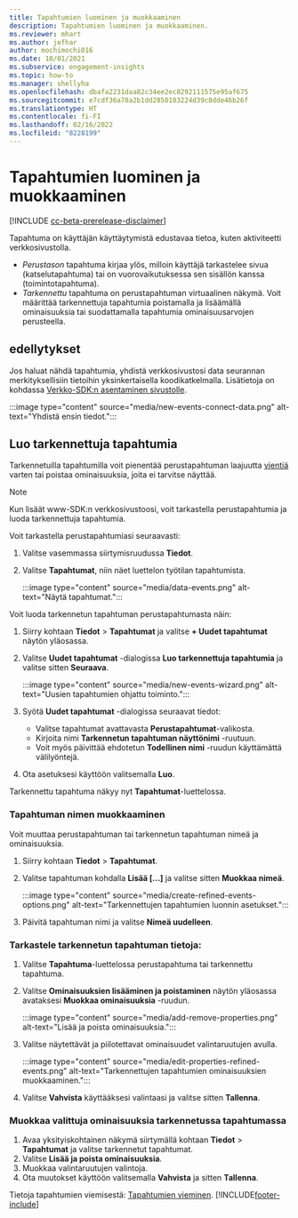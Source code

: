 ```yaml
---
title: Tapahtumien luominen ja muokkaaminen
description: Tapahtumien luominen ja muokkaaminen.
ms.reviewer: mhart
ms.author: jefhar
author: mochimochi016
ms.date: 10/01/2021
ms.subservice: engagement-insights
ms.topic: how-to
ms.manager: shellyha
ms.openlocfilehash: dbafa2231daa82c34ee2ec8292111575e95af675
ms.sourcegitcommit: e7cdf36a78a2b1dd2850183224d39c8dde46b26f
ms.translationtype: HT
ms.contentlocale: fi-FI
ms.lasthandoff: 02/16/2022
ms.locfileid: "8228199"
---
```

# <a name="create-and-modify-events"></a>Tapahtumien luominen ja muokkaaminen

[!INCLUDE [cc-beta-prerelease-disclaimer](includes/cc-beta-prerelease-disclaimer.md)]

Tapahtuma on käyttäjän käyttäytymistä edustavaa tietoa, kuten aktiviteetti verkkosivustolla.

- *Perustason* tapahtuma kirjaa ylös, milloin käyttäjä tarkastelee sivua (katselutapahtuma) tai on vuorovaikutuksessa sen sisällön kanssa (toimintotapahtuma).
- *Tarkennettu* tapahtuma on perustapahtuman virtuaalinen näkymä. Voit määrittää tarkennettuja tapahtumia poistamalla ja lisäämällä ominaisuuksia tai suodattamalla tapahtumia ominaisuusarvojen perusteella.

## <a name="prerequisites"></a>edellytykset

Jos haluat nähdä tapahtumia, yhdistä verkkosivustosi data seurannan merkityksellisiin tietoihin yksinkertaisella koodikatkelmalla. Lisätietoja on kohdassa [Verkko-SDK:n asentaminen sivustolle](instrument-website.md).

 :::image type="content" source="media/new-events-connect-data.png" alt-text="Yhdistä ensin tiedot.":::

## <a name="create-refined-events"></a>Luo tarkennettuja tapahtumia

Tarkennetuilla tapahtumilla voit pienentää perustapahtuman laajuutta  [vientiä](export-events.md) varten tai poistaa ominaisuuksia, joita ei tarvitse näyttää.

> [!NOTE]
> Kun lisäät www-SDK:n verkkosivustoosi, voit tarkastella perustapahtumia ja luoda tarkennettuja tapahtumia. 

Voit tarkastella perustapahtumiasi seuraavasti:

1. Valitse vasemmassa siirtymisruudussa **Tiedot**.

1. Valitse **Tapahtumat**, niin näet luettelon työtilan tapahtumista.

    :::image type="content" source="media/data-events.png" alt-text="Näytä tapahtumat.":::

Voit luoda tarkennetun tapahtuman perustapahtumasta näin: 

1. Siirry kohtaan **Tiedot** > **Tapahtumat** ja valitse **+ Uudet tapahtumat** näytön yläosassa.

1. Valitse **Uudet tapahtumat** -dialogissa **Luo tarkennettuja tapahtumia** ja valitse sitten **Seuraava**.
   
     :::image type="content" source="media/new-events-wizard.png" alt-text="Uusien tapahtumien ohjattu toiminto.":::
     
1. Syötä **Uudet tapahtumat** -dialogissa seuraavat tiedot:

   - Valitse tapahtumat avattavasta **Perustapahtumat**-valikosta.
   - Kirjoita nimi **Tarkennetun tapahtuman näyttönimi** -ruutuun.
   - Voit myös päivittää ehdotetun **Todellinen nimi** -ruudun käyttämättä välilyöntejä.

1. Ota asetuksesi käyttöön valitsemalla **Luo**.

Tarkennettu tapahtuma näkyy nyt **Tapahtumat**-luettelossa.

### <a name="edit-event-name"></a>Tapahtuman nimen muokkaaminen

Voit muuttaa perustapahtuman tai tarkennetun tapahtuman nimeä ja ominaisuuksia.

1. Siirry kohtaan **Tiedot** > **Tapahtumat**. 

1. Valitse tapahtuman kohdalla **Lisää [...]** ja valitse sitten **Muokkaa nimeä**.
    
     :::image type="content" source="media/create-refined-events-options.png" alt-text="Tarkennettujen tapahtumien luonnin asetukset.":::

3. Päivitä tapahtuman nimi ja valitse **Nimeä uudelleen**.

### <a name="view-the-details-of-a-refined-event"></a>Tarkastele tarkennetun tapahtuman tietoja:

1. Valitse **Tapahtuma**-luettelossa perustapahtuma tai tarkennettu tapahtuma. 

1. Valitse **Ominaisuuksien lisääminen ja poistaminen** näytön yläosassa avataksesi **Muokkaa ominaisuuksia** -ruudun. 

     :::image type="content" source="media/add-remove-properties.png" alt-text="Lisää ja poista ominaisuuksia.":::

1. Valitse näytettävät ja piilotettavat ominaisuudet valintaruutujen avulla. 

   :::image type="content" source="media/edit-properties-refined-events.png" alt-text="Tarkennettujen tapahtumien ominaisuuksien muokkaaminen.":::

1. Valitse **Vahvista** käyttääksesi valintaasi ja valitse sitten **Tallenna**.


### <a name="edit-selected-properties-for-a-refined-event"></a>Muokkaa valittuja ominaisuuksia tarkennetussa tapahtumassa

1. Avaa yksityiskohtainen näkymä siirtymällä kohtaan **Tiedot** > **Tapahtumat** ja valitse tarkennetut tapahtumat.
1. Valitse **Lisää ja poista ominaisuuksia**. 
1. Muokkaa valintaruutujen valintoja.
1. Ota muutokset käyttöön valitsemalla **Vahvista** ja sitten **Tallenna**.

Tietoja tapahtumien viemisestä: [Tapahtumien vieminen](export-events.md).
[!INCLUDE[footer-include](../includes/footer-banner.md)]

